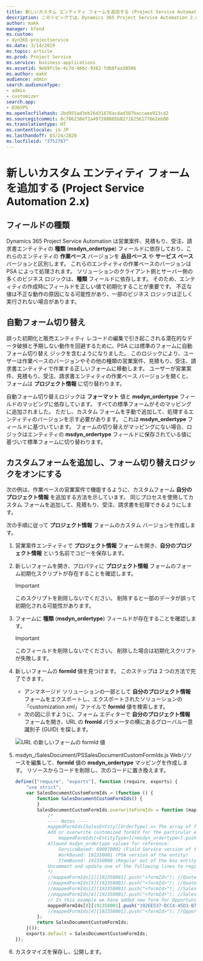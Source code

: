 ```yaml
---
title: 新しいカスタム エンティティ フォームを追加する (Project Service Automation 2.x)
description: このトピックでは、Dynamics 365 Project Service Automation 2.x で営業案件、見積もり、受注、請求書にカスタム エンティティ フォームを追加する方法について説明します。
author: makk
manager: kfend
ms.custom:
- dyn365-projectservice
ms.date: 3/14/2019
ms.topic: article
ms.prod: Project Service
ms.service: business-applications
ms.assetid: 9eb9fc5e-4c7d-466c-9362-fdb0faa30506
ms.author: makk
audience: admin
search.audienceType:
- admin
- customizer
search.app:
- D365PS
ms.openlocfilehash: 2bd955ad3eb26d31676ac4ad387baccaee913cd2
ms.sourcegitcommit: 8c786230ef2a497280885b827162561776e2eb00
ms.translationtype: HT
ms.contentlocale: ja-JP
ms.lasthandoff: 03/24/2020
ms.locfileid: "3752767"
---
```

# <a name="add-new-custom-entity-forms-project-service-automation-2x"></a>新しいカスタム エンティティ フォームを追加する (Project Service Automation 2.x)

## <a name="type-field"></a>フィールドの種類 

Dynamics 365 Project Service Automation は営業案件、見積もり、受注、請求書エンティティの **種類** (**msdyn\_ordertype**) フィールドに依存しており、これらのエンティティの **作業ベース** バージョンを **品目ベース** や **サービス ベース** バージョンと区別します。 これらのエンティティの作業ベースのバージョンは PSA によって処理されます。 ソリューションのクライアント側とサーバー側の多くのビジネス ロジックは、**種類** フィールドに依存します。 そのため、エンティティの作成時にフィールドを正しい値で初期化することが重要です。 不正な値は不正な動作の原因になる可能性があり、一部のビジネス ロジックは正しく実行されない場合があります。

## <a name="automatic-form-switching"></a>自動フォーム切り替え

誤った初期化と販売エンティティ レコードの編集で引き起こされる潜在的なデータ破損と予期しない動作を回避するために、PSA には標準のフォームに自動フォーム切り替え ジックを含むようになりました。 このロジックにより、ユーザーは作業ベースのバージョンやその他の種類の営業案件、見積もり、受注、請求書エンティティで作業する正しいフォームに移動します。 ユーザーが営業案件、見積もり、受注、請求書エンティティの作業ベース バージョンを開くと、フォームは **プロジェクト情報** に切り替わります。

自動フォーム切り替えロジックは **フォーマット** 値と **msdyn\_ordertype** フィールドのマッピングに依存しています。 すべての標準フォームがそのマッピングに追加されました。 ただし、カスタム フォームを手動で追加して、処理するエンティティのバージョンを示す必要があります。 これは **msdyn\_ordertype** フィールドに基づいています。 フォームの切り替えがマッピングにない場合、ロジックはエンティティの **msdyn\_ordertype** フィールドに保存されている値に基づいて標準フォームに切り替わります。

## <a name="add-custom-forms-and-turn-on-the-form-switching-logic"></a>カスタムフォームを追加し、フォーム切り替えロジックをオンにする

次の例は、作業ベースの営業案件で機能するように、カスタムフォーム **自分のプロジェクト情報** を追加する方法を示しています。 同じプロセスを使用してカスタム フォームを追加して、見積もり、受注、請求書を処理できるようにします。

次の手順に従って **プロジェクト情報** フォームのカスタム バージョンを作成します。

1. 営業案件エンティティで **プロジェクト情報** フォームを開き、**自分のプロジェクト情報** という名前でコピーを保存します。
2. 新しいフォームを開き、プロパティに **プロジェクト情報** フォームのフォーム初期化スクリプトが存在することを確認します。 

    > [!IMPORTANT]
    > このスクリプトを削除しないでください。 削除すると一部のデータが誤って初期化される可能性があります。

3. フォームに **種類** (**msdyn\_ordertype**) フィールドが存在することを確認します。 

    > [!IMPORTANT]
    > このフィールドを削除しないでください。 削除した場合は初期化スクリプトが失敗します。

4. 新しいフォームの **formId** 値を見つけます。 このステップは 2 つの方法で完了できます。

    - アンマネージド ソリューションの一部として **自分のプロジェクト情報** フォームをエクスポートし、エクスポートされたソリューションの「customization.xml」ファイルで **formId** 値を検索します。
    - 次の図に示すように、フォーム エディターで **自分のプロジェクト情報** フォームを開き、URL の **fromId** パラメータの横にあるグローバル一意識別子 (GUID) を探します。

    ![URL の新しいフォームの formId 値](media/how-to-add-custom-forms-in-v2.0.png)

5. msdyn\_/SalesDocument/PSSalesDocumentCustomFormIds.js Webリソースを編集して、**formId** 値の **msdyn\_ordertype** マッピングを作成します。 リソースからコードを削除し、次のコードに置き換えます。

    ```javascript
    define(["require", "exports"], function (require, exports) {
        "use strict";
        var SalesDocumentCustomFormIds = (function () {
            function SalesDocumentCustomFormIds() {
            }
            SalesDocumentCustomFormIds.overwriteFormIds = function (mappedFormIds) {
                /*
                ---- Notes ----
                mappedFormIds[SalesEntity][OrderType] => The array of forms IDs that support particular entity and order type
                Add or overwrite customized formId for the particular entity and order type by calling:
                    mappedFormIds[<EntityType>][<msdyn_ordertype>].push("<formId>");
                Allowed msdyn_ordertype values for reference:
                    ServiceBased: 690970002 (Field Service version of the entity)
                    WorkBased: 192350001 (PSA version of the entity)
                    ItemBased: 192350000 (Regular out of the box entity)
                Uncomment and update one of the following lines to register custom PSA form for required entity:
                */      
                //mappedFormIds[1][192350001].push("<formId>"); //Quote
                //mappedFormIds[5][192350001].push("<formId>"); //Quote Line
                //mappedFormIds[2][192350001].push("<formId>"); //Sales Order
                //mappedFormIds[6][192350001].push("<formId>"); //Sales Order Line
                // In this example we have added new form for Opportunity
                mappedFormIds[0][192350001].push("192EE537-DCC4-45D3-B7AF-EA694B9113D2"); //Opportunity
                //mappedFormIds[4][192350001].push("<formId>"); //Opportunity Line
            };
            return SalesDocumentCustomFormIds;
        }());
        exports.default = SalesDocumentCustomFormIds;
    });
    ```

6. カスタマイズを保存し、公開します。
